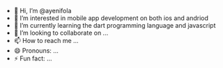 - 👋 Hi, I’m @ayenifola
- 👀 I’m interested in mobile app development on both ios and andriod
- 🌱 I’m currently learning the dart programming language and javascript
- 💞️ I’m looking to collaborate on ...
- 📫 How to reach me ...
- 😄 Pronouns: ...
- ⚡ Fun fact: ...

<!---
ayenifola/ayenifola is a ✨ special ✨ repository because its `README.md` (this file) appears on your GitHub profile.
You can click the Preview link to take a look at your changes.
--->
